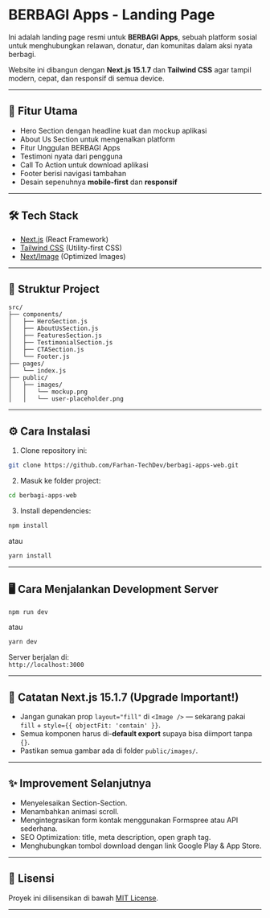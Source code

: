 # BERBAGI Apps - Landing Page

Ini adalah landing page resmi untuk **BERBAGI Apps**, sebuah platform sosial untuk menghubungkan relawan, donatur, dan komunitas dalam aksi nyata berbagi.

Website ini dibangun dengan **Next.js 15.1.7** dan **Tailwind CSS** agar tampil modern, cepat, dan responsif di semua device.

---

## 🚀 Fitur Utama

- Hero Section dengan headline kuat dan mockup aplikasi
- About Us Section untuk mengenalkan platform
- Fitur Unggulan BERBAGI Apps
- Testimoni nyata dari pengguna
- Call To Action untuk download aplikasi
- Footer berisi navigasi tambahan
- Desain sepenuhnya **mobile-first** dan **responsif**

---

## 🛠️ Tech Stack

- [Next.js](https://nextjs.org/) (React Framework)
- [Tailwind CSS](https://tailwindcss.com/) (Utility-first CSS)
- [Next/Image](https://nextjs.org/docs/api-reference/next/image) (Optimized Images)

---

## 📁 Struktur Project

```
src/
├── components/
│   ├── HeroSection.js
│   ├── AboutUsSection.js
│   ├── FeaturesSection.js
│   ├── TestimonialSection.js
│   ├── CTASection.js
│   └── Footer.js
├── pages/
│   └── index.js
├── public/
│   ├── images/
│   │   └── mockup.png
│   │   └── user-placeholder.png
```

---

## ⚙️ Cara Instalasi

1. Clone repository ini:

```bash
git clone https://github.com/Farhan-TechDev/berbagi-apps-web.git
```

2. Masuk ke folder project:

```bash
cd berbagi-apps-web
```

3. Install dependencies:

```bash
npm install
```
atau
```bash
yarn install
```

---

## 🖥️ Cara Menjalankan Development Server

```bash
npm run dev
```
atau
```bash
yarn dev
```

Server berjalan di:  
`http://localhost:3000`

---

## 📸 Catatan Next.js 15.1.7 (Upgrade Important!)

- Jangan gunakan prop `layout="fill"` di `<Image />` — sekarang pakai `fill` + `style={{ objectFit: 'contain' }}`.
- Semua komponen harus di-**default export** supaya bisa diimport tanpa `{}`.
- Pastikan semua gambar ada di folder `public/images/`.

---

## ✨ Improvement Selanjutnya

- Menyelesaikan Section-Section.
- Menambahkan animasi scroll.
- Mengintegrasikan form kontak menggunakan Formspree atau API sederhana.
- SEO Optimization: title, meta description, open graph tag.
- Menghubungkan tombol download dengan link Google Play & App Store.

---

## 📄 Lisensi

Proyek ini dilisensikan di bawah [MIT License](LICENSE).

---
